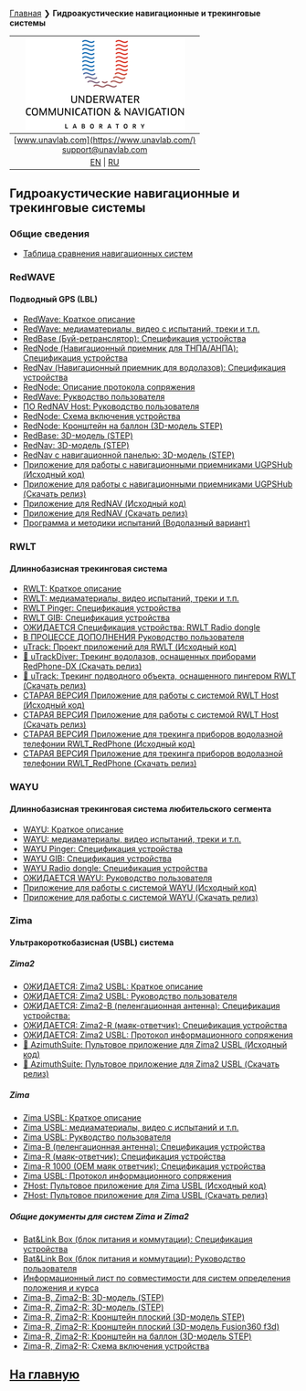 [Главная](/README_RU) ❯ **Гидроакустические навигационные и трекинговые системы**

| ![logo](/documentation/sm_logo.png) |
| :---: |
| [www.unavlab.com](https://www.unavlab.com/) <br/> [support@unavlab.com](mailto:support@unavlab.com) |
| [EN](navigation_and_tracking_systems_en.md) \| [RU](navigation_and_tracking_systems_ru.md) |

## Гидроакустические навигационные и трекинговые системы

### Общие сведения
* [Таблица сравнения навигационных систем](navigation_systems_comparison_ru.md)

### RedWAVE
#### Подводный GPS (LBL)
* [RedWave: Краткое описание](/documentation/RU/RedWAVE/RedWAVE_DataBrief_ru.md)
* [RedWave: медиаматериалы, видео с испытаний, треки и т.п.](/documentation/RU/RedWAVE/media)
* [RedBase (Буй-ретранслятор): Спецификация устройства](/documentation/RU/RedWAVE/RedBASE_Specification_ru.md)
* [RedNode (Навигационный приемник для ТНПА/АНПА): Спецификация устройства](/documentation/RU/RedWAVE/RedNODE_Specification_ru.md)
* [RedNav (Навигационный приемник для водолазов): Спецификация устройства](/documentation/RU/RedWAVE/RedNAV_Specification_ru.md)
* [RedNode: Описание протокола сопряжения](/documentation/RU/RedWAVE/RedWAVE_Protocol_Specification_ru.md)
* [RedWave: Рукводство пользователя](/documentation/RU/RedWAVE/RedWAVE_Users_Manual_ru.md)
* [ПО RedNAV Host: Руководство пользователя](/documentation/RU/RedWAVE/RedNAV_Host_Users_Manual_ru.md)
* [RedNode: Схема включения устройства](/documentation/RU/RedWAVE/RedNODE_wiring_diagram_ru.md)
* [RedNode: Кронштейн на баллон (3D-модель STEP)](/documentation/msize_tank_holder.STEP)
* [RedBase: 3D-модель (STEP) ](/documentation/RedBase_v2.0_3D.STEP)
* [RedNav: 3D-модель (STEP)](/documentation/RedNav_v2.0_3D.step)
* [RedNav с навигационной панелью: 3D-модель (STEP)](/documentation/RedNav_with_compass_3D.step) 
* [Приложение для работы с навигационными приемниками UGPSHub (Исходный код)](https://github.com/ucnl/UGPSHub)
* [Приложение для работы с навигационными приемниками  UGPSHub (Скачать релиз)](https://github.com/ucnl/UGPSHub/releases/download/1.0/UGPSHub.zip)
* [Приложение для RedNAV (Исходный код)](https://github.com/ucnl/RedNavHost)
* [Приложение для RedNAV (Скачать релиз)](https://github.com/ucnl/RedNavHost/releases/download/1.1/RedNAVHost.zip)
* [Программа и методики испытаний (Водолазный вариант)](/documentation/RU/RedWAVE/RedNAV_PM_ru.md)

### RWLT
#### Длиннобазисная трекинговая система
* [RWLT: Краткое описание](/documentation/RU/RWLT/RWLT_DataBrief_ru.md)
* [RWLT: медиаматериалы, видео испытаний, треки и т.п.](/documentation/RU/RWLT/media.md)
* [RWLT Pinger: Спецификация устройства](/documentation/RU/RWLT/RWLT_Pinger_Specification_ru.md)
* [RWLT GIB: Спецификация устройства](/documentation/RU/RWLT/RWLT_GIB_Specification_ru.md)
* [ОЖИДАЕТСЯ Спецификация устройства: RWLT Radio dongle](/documentation/RU/RWLT/RWLT_RF_Dongle_ru.md)
* [В ПРОЦЕССЕ ДОПОЛНЕНИЯ Руководство пользователя](/documentation/RU/RWLT/RWLT_Users_Manual_ru.md)
* [uTrack: Проект приложений для RWLT (Исходный код)](https://github.com/ucnl/uTrack)
* [🤿 uTrackDiver: Трекинг водолазов, оснащенных приборами RedPhone-DX (Скачать релиз)](https://github.com/ucnl/uTrack/releases/download/beta/uTrackDiver.zip)
* [🐠 uTrack: Трекинг подводного объекта, оснащенного пингером RWLT (Скачать релиз)](https://github.com/ucnl/uTrack/releases/download/beta1/uTrack.zip)
* [СТАРАЯ ВЕРСИЯ Приложение для работы с системой RWLT Host (Исходный код)](https://github.com/ucnl/RWLT_Host)
* [СТАРАЯ ВЕРСИЯ Приложение для работы с системой RWLT Host (Скачать релиз)](https://github.com/ucnl/RWLT_Host/releases/download/1.0/RWLT_Host.zip)
* [СТАРАЯ ВЕРСИЯ Приложение для трекинга приборов водолазной телефонии RWLT_RedPhone (Исходный код)](https://github.com/ucnl/RWLT_RedPhone)
* [СТАРАЯ ВЕРСИЯ Приложение для трекинга приборов водолазной телефонии RWLT_RedPhone (Скачать релиз)](https://github.com/ucnl/RWLT_RedPhone/releases/download/1.0/RWLT_RedPhone.zip)

### WAYU
#### Длиннобазисная трекинговая система любительского сегмента
* [WAYU: Краткое описание](/documentation/RU/WAYU/WAYU_DataBrief_ru.md)
* [WAYU: медиаматериалы, видео испытаний, треки и т.п.](/documentation/RU/WAYU/media)
* [WAYU Pinger: Спецификация устройства](/documentation/RU/WAYU/WAYU_Pinger_Specification_ru.md)
* [WAYU GIB: Спецификация устройства](/documentation/RU/WAYU/WAYU_GIB_Specification_ru.md)
* [WAYU Radio dongle: Спецификация устройства](/documentation/RU/WAYU/WAYU_RF_Dongle_Specification_ru.md)
* [ОЖИДАЕТСЯ WAYU: Руководство пользователя]()
* [Приложение для работы с системой WAYU (Исходный код)](https://github.com/ucnl/WAYU)
* [Приложение для работы с системой WAYU (Скачать релиз)](https://github.com/ucnl/WAYU/releases/download/1.0/WAYU.zip)

### Zima
#### Ультракороткобазисная (USBL) система
##### Zima2
* [ОЖИДАЕТСЯ: Zima2 USBL: Краткое описание](/documentation/RU/Zima/Zima2_DataBrief_ru.md)
* [ОЖИДАЕТСЯ: Zima2 USBL: Руководство пользователя]()
* [ОЖИДАЕТСЯ: Zima2-B (пеленгационная антенна): Спецификация устройства:](/documentation/RU/Zima/Zima2B_Specification_ru.md)
* [ОЖИДАЕТСЯ: Zima2-R (маяк-ответчик): Спецификация устройства](/documentation/RU/Zima/Zima2R_Specification_ru.md)
* [ОЖИДАЕТСЯ: Zima2 USBL: Протокол информационного сопряжения](/documentation/RU/Zima/Zima2_Protocol_Specification_ru.md)
* [🐙 AzimuthSuite: Пультовое приложение для Zima2 USBL (Исходный код)](https://github.com/ucnl/AzimuthSuite)
* [🐙 AzimuthSuite: Пультовое приложение для Zima2 USBL (Скачать релиз)](https://github.com/ucnl/AzimuthSuite/releases/download/beta/AzimuthSuit.zip)
##### Zima
* [Zima USBL: Краткое описание](/documentation/RU/Zima/Zima_DataBrief_ru.md)
* [Zima USBL: медиаматериалы, видео с испытаний и т.п.](/documentation/RU/Zima/media)
* [Zima USBL: Рукводство пользователя](/documentation/RU/Zima/Zima_Users_manual_ru.md)
* [Zima-B (пеленгационная антенна): Спецификация устройства](/documentation/RU/Zima/Zima_B_Specification_ru.md)
* [Zima-R (маяк-ответчик): Спецификация устройства](/documentation/RU/Zima/Zima_R_Specification_ru.md)
* [Zima-R 1000 (OEM маяк ответчик): Спецификация устройства](/documentation/RU/Zima/Zima_R_OEM_Specification_ru.md)
* [Zima USBL: Протокол информационного сопряжения](/documentation/RU/Zima/Zima_Protocol_Specification_ru.md)
* [ZHost: Пультовое приложение для Zima USBL (Исходный код)](https://github.com/ucnl/ZHost)
* [ZHost: Пультовое приложение для Zima USBL (Скачать релиз)](https://github.com/ucnl/ZHost/releases/download/2.2/ZHost.zip)
##### Общие документы для систем Zima и Zima2
* [Bat&Link Box (блок питания и коммутации): Спецификация устройства](/documentation/RU/Zima/Bat_n_link_box_Specification_ru.md)
* [Bat&Link Box (блок питания и коммутации): Руководство пользователя](/documentation/RU/Zima/Bat_n_link_box_Users_manual_ru.md)
* [Информационный лист по совместимости для систем определения положения и курса](/documentation/RU/Zima/Zima_GNSS_requirements_ru.md)
* [Zima-B, Zima2-B: 3D-модель (STEP)](/documentation/Zima_B_3D.step)
* [Zima-R, Zima2-R: 3D-модель (STEP)](/documentation/Zima_R_3D.step)
* [Zima-R, Zima2-R: Кронштейн плоский (3D-модель STEP)](/documentation/ZIMA-R_holder_flat.step)
* [Zima-R, Zima2-R: Кронштейн плоский (3D-модель Fusion360 f3d)](/documentation/ZIMA-R_holder_flat.f3d)
* [Zima-R, Zima2-R: Кронштейн на баллон (3D-модель STEP)](/documentation/msize_tank_holder.STEP)
* [Zima-R, Zima2-R: Схема включения устройства](/documentation/RU/Zima/ZimaR_wiring_diagram_ru.md)

## [На главную](README_RU.md)
